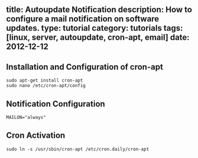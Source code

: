 title: Autoupdate Notification
description: How to configure a mail notification on software updates.
type: tutorial
category: tutorials
tags: [linux, server, autoupdate, cron-apt, email]
date: 2012-12-12
---

## Installation and Configuration of cron-apt

	sudo apt-get install cron-apt
	sudo nano /etc/cron-apt/config
	
## Notification Configuration
	
	MAILON="always"

## Cron Activation

	sudo ln -s /usr/sbin/cron-apt /etc/cron.daily/cron-apt
